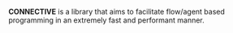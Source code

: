 

**CONNECTIVE** is a library that aims to facilitate flow/agent based programming in an extremely fast and performant manner.
